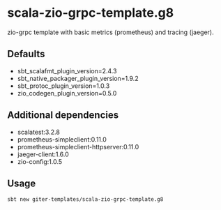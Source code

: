 # scala-zio-grpc-template.g8

zio-grpc template with basic metrics (prometheus) and tracing (jaeger).

## Defaults

- sbt_scalafmt_plugin_version=2.4.3
- sbt_native_packager_plugin_version=1.9.2
- sbt_protoc_plugin_version=1.0.3
- zio_codegen_plugin_version=0.5.0

## Additional dependencies
- scalatest:3.2.8
- prometheus-simpleclient:0.11.0
- prometheus-simpleclient-httpserver:0.11.0
- jaeger-client:1.6.0
- zio-config:1.0.5

## Usage
```shell
sbt new giter-templates/scala-zio-grpc-template.g8
```
